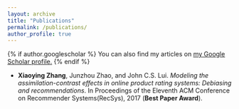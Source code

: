 ```yaml
---
layout: archive
title: "Publications"
permalink: /publications/
author_profile: true
---
```


{% if author.googlescholar %}
  You can also find my articles on <u><a href="{{author.googlescholar}}">my Google Scholar profile</a>.</u>
{% endif %}

 + **Xiaoying Zhang**, Junzhou Zhao, and John C.S. Lui. *Modeling the assimilation-contrast effects in
online product rating systems: Debiasing and recommendations*. In Proceedings of the Eleventh
ACM Conference on Recommender Systems(RecSys), 2017 (**Best Paper Award**).
